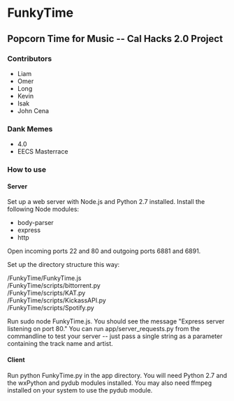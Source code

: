 # FunkyTime 

## Popcorn Time for Music -- Cal Hacks 2.0 Project

### Contributors
* Liam
* Omer
* Long
* Kevin
* Isak
* John Cena

### Dank Memes
* 4.0
* EECS Masterrace

### How to use
#### Server
Set up a web server with Node.js and Python 2.7 installed. Install the following Node modules:
* body-parser
* express
* http

Open incoming ports 22 and 80 and outgoing ports 6881 and 6891.

Set up the directory structure this way:  

/FunkyTime/FunkyTime.js  
/FunkyTime/scripts/bittorrent.py  
/FunkyTime/scripts/KAT.py  
/FunkyTime/scripts/KickassAPI.py  
/FunkyTime/scripts/Spotify.py  

Run sudo node FunkyTime.js. You should see the message "Express server listening on port 80." You can run app/server_requests.py from the commandline to test your server -- just pass a single string as a parameter containing the track name and artist.
#### Client
Run python FunkyTime.py in the app directory. You will need Python 2.7 and the wxPython and pydub modules installed. You may also need ffmpeg installed on your system to use the pydub module.
